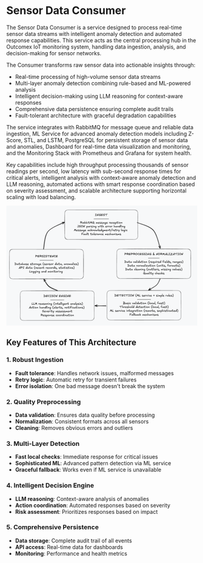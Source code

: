 # Sensor Data Consumer

The Sensor Data Consumer is a service designed to process real-time sensor data streams with intelligent anomaly detection and automated response capabilities. This service acts as the central processing hub in the Outcomex IoT monitoring system, handling data ingestion, analysis, and decision-making for sensor networks.

The Consumer transforms raw sensor data into actionable insights through:
- Real-time processing of high-volume sensor data streams
- Multi-layer anomaly detection combining rule-based and ML-powered analysis
- Intelligent decision-making using LLM reasoning for context-aware responses
- Comprehensive data persistence ensuring complete audit trails
- Fault-tolerant architecture with graceful degradation capabilities

The service integrates with RabbitMQ for message queue and reliable data ingestion, ML Service for advanced anomaly detection models including Z-Score, STL, and LSTM, PostgreSQL for persistent storage of sensor data and anomalies, Dashboard for real-time data visualization and monitoring, and the Monitoring Stack with Prometheus and Grafana for system health.

Key capabilities include high throughput processing thousands of sensor readings per second, low latency with sub-second response times for critical alerts, intelligent analysis with context-aware anomaly detection and LLM reasoning, automated actions with smart response coordination based on severity assessment, and scalable architecture supporting horizontal scaling with load balancing.

![Consumer](../images/Outcomex-Consumer-Overview.png)

## **Key Features of This Architecture**

### **1. Robust Ingestion**
- **Fault tolerance**: Handles network issues, malformed messages
- **Retry logic**: Automatic retry for transient failures
- **Error isolation**: One bad message doesn't break the system

### **2. Quality Preprocessing**
- **Data validation**: Ensures data quality before processing
- **Normalization**: Consistent formats across all sensors
- **Cleaning**: Removes obvious errors and outliers

### **3. Multi-Layer Detection**
- **Fast local checks**: Immediate response for critical issues
- **Sophisticated ML**: Advanced pattern detection via ML service
- **Graceful fallback**: Works even if ML service is unavailable

### **4. Intelligent Decision Engine**
- **LLM reasoning**: Context-aware analysis of anomalies
- **Action coordination**: Automated responses based on severity
- **Risk assessment**: Prioritizes responses based on impact

### **5. Comprehensive Persistence**
- **Data storage**: Complete audit trail of all events
- **API access**: Real-time data for dashboards
- **Monitoring**: Performance and health metrics
